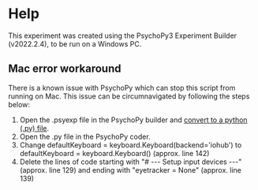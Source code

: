 # Help
This experiment was created using the PsychoPy3 Experiment Builder (v2022.2.4), to be run on a Windows PC.

## Mac error workaround 
There is a known issue with PsychoPy which can stop this script from running on Mac. This issue can be circumnavigated by following the steps below:
1) Open the .psyexp file in the PsychoPy builder and [convert to a python (.py) file](https://psychopy.org/gettingStarted.html#builder-to-coder).
2) Open the .py file in the PsychoPy coder.
3) Change defaultKeyboard = keyboard.Keyboard(backend='iohub') to defaultKeyboard = keyboard.Keyboard() (approx. line 142)
4) Delete the lines of code starting with "# --- Setup input devices ---" (approx. line 129) and ending with "eyetracker = None" (approx. line 139)
